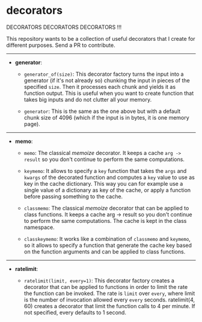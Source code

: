 # decorators
DECORATORS DECORATORS DECORATORS !!!

This repository wants to be a collection of useful decorators that I create for
different purposes. Send a PR to contribute.

--------------------------------------------------------------------------------

* **generator**:

  - `generator_of(size)`: This decorator factory turns the input into a
      generator (if it's not already so) chunking the input in pieces of the
      specified `size`. Then it processes each chunk and yields it as function
      output. This is useful when you want to create function that takes big
      inputs and do not clutter all your memory.

  - `generator`: This is the same as the one above but with a default chunk
      size of 4096 (which if the input is in bytes, it is one memory page).

--------------------------------------------------------------------------------

* **memo**:

  - `memo`: The classical *memoize* decorator. It keeps a cache `arg -> result`
      so you don't continue to perform the same computations.

  - `keymemo`: It allows to specify a `key` function that takes the `args` and
      `kwargs` of the decorated function and computes a `key` value to use as
      key in the cache dictionary. This way you can for example use a single
      value of a dictionary as key of the cache, or apply a function before
      passing something to the cache.

  - `classmemo`: The classical *memoize* decorator that can be applied to class
      functions. It keeps a cache arg -> result so you don't continue to perform
      the same computations. The cache is kept in the class namespace.

  - `classkeymemo`: It works like a combination of `classmemo` and `keymemo`, so
      it allows to specify a function that generate the cache key based on the
      function arguments and can be applied to class functions.

--------------------------------------------------------------------------------

* **ratelimit**:

  - `ratelimit(limit, every=1)`: This decorator factory creates a decorator that
      can be applied to functions in order to limit the rate the function can be
      invoked.  The rate is `limit` over `every`, where limit is the number of
      invocation allowed every `every` seconds.  ratelimit(4, 60) creates a
      decorator that limit the function calls to 4 per minute. If not specified,
      every defaults to 1 second.
